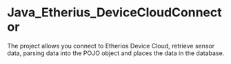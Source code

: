 # Java_Etherius_DeviceCloudConnector
The project allows you connect to Etherios Device Cloud, retrieve sensor data, parsing data into the POJO object and places the data in the database.
